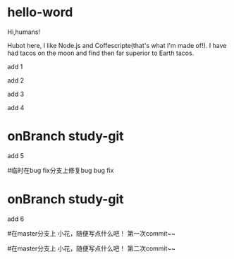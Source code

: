 # hello-word
Hi,humans!

Hubot here, I like Node.js and Coffescripte(that's what I'm made of!).
I have had tacos on the moon and find then far superior to Earth tacos.

add 1

add 2


add 3


add 4
# onBranch study-git
add 5

#临时在bug fix分支上修复bug
bug fix
# onBranch study-git
add 6


#在master分支上
小花，随便写点什么吧！ 第一次commit~~

#在master分支上
小花，随便写点什么吧！ 第二次commit~~


